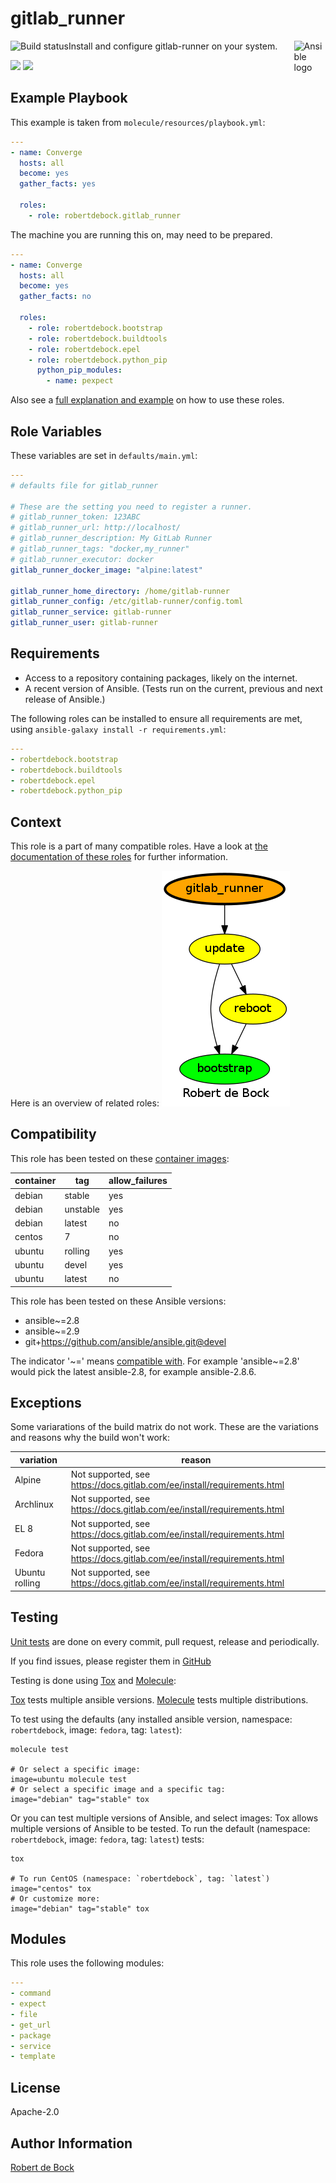 gitlab_runner
=========

<img src="https://docs.ansible.com/ansible-tower/3.2.4/html_ja/installandreference/_static/images/logo_invert.png" width="10%" height="10%" alt="Ansible logo" align="right"/>
<a href="https://travis-ci.org/robertdebock/ansible-role-gitlab_runner"><img src="https://travis-ci.org/robertdebock/ansible-role-gitlab_runner.svg?branch=master" alt="Build status" align="left"/></a>

Install and configure gitlab-runner on your system.

<img src="https://img.shields.io/ansible/role/d/40614"/>
<img src="https://img.shields.io/ansible/quality/40614"/>

Example Playbook
----------------

This example is taken from `molecule/resources/playbook.yml`:
```yaml
---
- name: Converge
  hosts: all
  become: yes
  gather_facts: yes

  roles:
    - role: robertdebock.gitlab_runner
```

The machine you are running this on, may need to be prepared.
```yaml
---
- name: Converge
  hosts: all
  become: yes
  gather_facts: no

  roles:
    - role: robertdebock.bootstrap
    - role: robertdebock.buildtools
    - role: robertdebock.epel
    - role: robertdebock.python_pip
      python_pip_modules:
        - name: pexpect
```

Also see a [full explanation and example](https://robertdebock.nl/how-to-use-these-roles.html) on how to use these roles.

Role Variables
--------------

These variables are set in `defaults/main.yml`:
```yaml
---
# defaults file for gitlab_runner

# These are the setting you need to register a runner.
# gitlab_runner_token: 123ABC
# gitlab_runner_url: http://localhost/
# gitlab_runner_description: My GitLab Runner
# gitlab_runner_tags: "docker,my_runner"
# gitlab_runner_executor: docker
gitlab_runner_docker_image: "alpine:latest"

gitlab_runner_home_directory: /home/gitlab-runner
gitlab_runner_config: /etc/gitlab-runner/config.toml
gitlab_runner_service: gitlab-runner
gitlab_runner_user: gitlab-runner
```

Requirements
------------

- Access to a repository containing packages, likely on the internet.
- A recent version of Ansible. (Tests run on the current, previous and next release of Ansible.)

The following roles can be installed to ensure all requirements are met, using `ansible-galaxy install -r requirements.yml`:

```yaml
---
- robertdebock.bootstrap
- robertdebock.buildtools
- robertdebock.epel
- robertdebock.python_pip

```

Context
-------

This role is a part of many compatible roles. Have a look at [the documentation of these roles](https://robertdebock.nl/) for further information.

Here is an overview of related roles:
![dependencies](https://raw.githubusercontent.com/robertdebock/drawings/artifacts/gitlab_runner.png "Dependency")


Compatibility
-------------

This role has been tested on these [container images](https://hub.docker.com/):

|container|tag|allow_failures|
|---------|---|--------------|
|debian|stable|yes|
|debian|unstable|yes|
|debian|latest|no|
|centos|7|no|
|ubuntu|rolling|yes|
|ubuntu|devel|yes|
|ubuntu|latest|no|

This role has been tested on these Ansible versions:

- ansible~=2.8
- ansible~=2.9
- git+https://github.com/ansible/ansible.git@devel

The indicator '\~=' means [compatible with](https://www.python.org/dev/peps/pep-0440/#compatible-release). For example 'ansible\~=2.8' would pick the latest ansible-2.8, for example ansible-2.8.6.

Exceptions
----------

Some variarations of the build matrix do not work. These are the variations and reasons why the build won't work:

| variation                 | reason                 |
|---------------------------|------------------------|
| Alpine | Not supported, see https://docs.gitlab.com/ee/install/requirements.html |
| Archlinux | Not supported, see https://docs.gitlab.com/ee/install/requirements.html |
| EL 8 | Not supported, see https://docs.gitlab.com/ee/install/requirements.html |
| Fedora | Not supported, see https://docs.gitlab.com/ee/install/requirements.html |
| Ubuntu rolling | Not supported, see https://docs.gitlab.com/ee/install/requirements.html |



Testing
-------

[Unit tests](https://travis-ci.org/robertdebock/ansible-role-gitlab_runner) are done on every commit, pull request, release and periodically.

If you find issues, please register them in [GitHub](https://github.com/robertdebock/ansible-role-gitlab_runner/issues)

Testing is done using [Tox](https://tox.readthedocs.io/en/latest/) and [Molecule](https://github.com/ansible/molecule):

[Tox](https://tox.readthedocs.io/en/latest/) tests multiple ansible versions.
[Molecule](https://github.com/ansible/molecule) tests multiple distributions.

To test using the defaults (any installed ansible version, namespace: `robertdebock`, image: `fedora`, tag: `latest`):

```
molecule test

# Or select a specific image:
image=ubuntu molecule test
# Or select a specific image and a specific tag:
image="debian" tag="stable" tox
```

Or you can test multiple versions of Ansible, and select images:
Tox allows multiple versions of Ansible to be tested. To run the default (namespace: `robertdebock`, image: `fedora`, tag: `latest`) tests:

```
tox

# To run CentOS (namespace: `robertdebock`, tag: `latest`)
image="centos" tox
# Or customize more:
image="debian" tag="stable" tox
```

Modules
-------

This role uses the following modules:
```yaml
---
- command
- expect
- file
- get_url
- package
- service
- template
```

License
-------

Apache-2.0


Author Information
------------------

[Robert de Bock](https://robertdebock.nl/)
